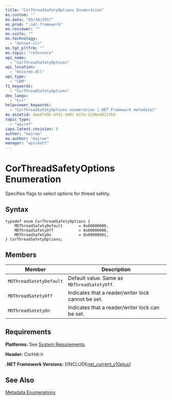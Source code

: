 ```yaml
---
title: "CorThreadSafetyOptions Enumeration"
ms.custom: ""
ms.date: "03/30/2017"
ms.prod: ".net-framework"
ms.reviewer: ""
ms.suite: ""
ms.technology: 
  - "dotnet-clr"
ms.tgt_pltfrm: ""
ms.topic: "reference"
api_name: 
  - "CorThreadSafetyOptions"
api_location: 
  - "mscoree.dll"
api_type: 
  - "COM"
f1_keywords: 
  - "CorThreadSafetyOptions"
dev_langs: 
  - "C++"
helpviewer_keywords: 
  - "CorThreadSafetyOptions enumeration [.NET Framework metadata]"
ms.assetid: dae07d9b-df51-488c-b17e-52d6e48217bd
topic_type: 
  - "apiref"
caps.latest.revision: 9
author: "mairaw"
ms.author: "mairaw"
manager: "wpickett"
---
```

# CorThreadSafetyOptions Enumeration
Specifies flags to select options for thread safety.  
  
## Syntax  
  
```  
typedef enum CorThreadSafetyOptions {  
    MDThreadSafetyDefault       = 0x00000000,  
    MDThreadSafetyOff           = 0x00000000,  
    MDThreadSafetyOn            = 0x00000001,  
} CorThreadSafetyOptions;  
```  
  
## Members  
  
|Member|Description|  
|------------|-----------------|  
|`MDThreadSatetyDefault`|Default value. Same as `MDThreadSatetyOff`.|  
|`MDThreadSatetyOff`|Indicates that a reader/writer lock cannot be set.|  
|`MDThreadSatetyOn`|Indicates that a reader/writer lock can be set.|  
  
## Requirements  
 **Platforms:** See [System Requirements](../../../../docs/framework/get-started/system-requirements.md).  
  
 **Header:** CorHdr.h  
  
 **.NET Framework Versions:** [!INCLUDE[net_current_v10plus](../../../../includes/net-current-v10plus-md.md)]  
  
## See Also  
 [Metadata Enumerations](../../../../docs/framework/unmanaged-api/metadata/metadata-enumerations.md)
